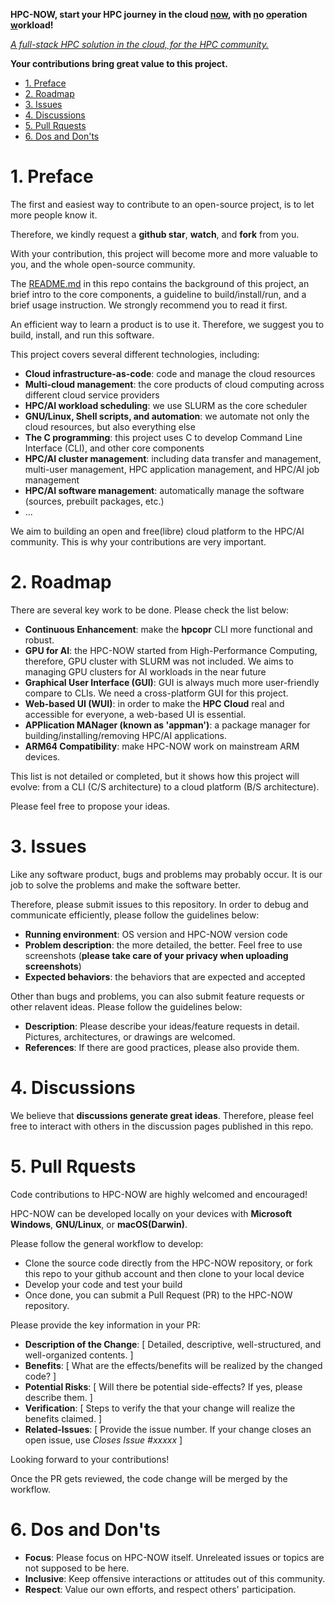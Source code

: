 **HPC-NOW, start your HPC journey in the cloud <u>now</u>, with <u>n</u>o <u>o</u>peration <u>w</u>orkload!**

*<u>A full-stack HPC solution in the cloud, for the HPC community.</u>*

**Your contributions bring great value to this project.**

- [1. Preface](#1-preface)
- [2. Roadmap](#2-roadmap)
- [3. Issues](#3-issues)
- [4. Discussions](#4-discussions)
- [5. Pull Rquests](#5-pull-rquests)
- [6. Dos and Don'ts](#6-dos-and-donts)

# 1. Preface

The first and easiest way to contribute to an open-source project, is to let more people know it. 

Therefore, we kindly request a **github star**, **watch**, and **fork** from you. 

With your contribution, this project will become more and more valuable to you, and the whole open-source community.

The [README.md](./README.md) in this repo contains the background of this project, an brief intro to the core components, a guideline to build/install/run, and a brief usage instruction. We strongly recommend you to read it first.

An efficient way to learn a product is to use it. Therefore, we suggest you to build, install, and run this software. 
  
This project covers several different technologies, including:

- **Cloud infrastructure-as-code**: code and manage the cloud resources
- **Multi-cloud management**: the core products of cloud computing across different cloud service providers
- **HPC/AI workload scheduling**: we use SLURM as the core scheduler
- **GNU/Linux, Shell scripts, and automation**: we automate not only the cloud resources, but also everything else
- **The C programming**: this project uses C to develop Command Line Interface (CLI), and other core components
- **HPC/AI cluster management**: including data transfer and management, multi-user management, HPC application management, and HPC/AI job management
- **HPC/AI software management**: automatically manage the software (sources, prebuilt packages, etc.)
- ...

We aim to building an open and free(libre) cloud platform to the HPC/AI community. This is why your contributions are very important.

# 2. Roadmap

There are several key work to be done. Please check the list below:

- **Continuous Enhancement**: make the **hpcopr** CLI more functional and robust.
- **GPU for AI**: the HPC-NOW started from High-Performance Computing, therefore, GPU cluster with SLURM was not included. We aims to managing GPU clusters for AI workloads in the near future
- **Graphical User Interface (GUI)**: GUI is always much more user-friendly compare to CLIs. We need a cross-platform GUI for this project.
- **Web-based UI (WUI)**: in order to make the **HPC Cloud** real and accessible for everyone, a web-based UI is essential.
- **APPlication MANager (known as 'appman')**: a package manager for building/installing/removing HPC/AI applications.
- **ARM64 Compatibility**: make HPC-NOW work on mainstream ARM devices.

This list is not detailed or completed, but it shows how this project will evolve: from a CLI (C/S architecture) to a cloud platform (B/S architecture).

Please feel free to propose your ideas.

# 3. Issues

Like any software product, bugs and problems may probably occur. It is our job to solve the problems and make the software better. 

Therefore, please submit issues to this repository. In order to debug and communicate efficiently, please follow the guidelines below:

- **Running environment**: OS version and HPC-NOW version code
- **Problem description**: the more detailed, the better. Feel free to use screenshots (**please take care of your privacy when uploading screenshots**)
- **Expected behaviors**: the behaviors that are expected and accepted

Other than bugs and problems, you can also submit feature requests or other relavent ideas. Please follow the guidelines below:

- **Description**: Please describe your ideas/feature requests in detail. Pictures, architectures, or drawings are welcomed.
- **References**: If there are good practices, please also provide them.

# 4. Discussions

We believe that **discussions generate great ideas**. Therefore, please feel free to interact with others in the discussion pages published in this repo.

# 5. Pull Rquests

Code contributions to HPC-NOW are highly welcomed and encouraged!

HPC-NOW can be developed locally on your devices with **Microsoft Windows**, **GNU/Linux**, or **macOS(Darwin)**.

Please follow the general workflow to develop:

- Clone the source code directly from the HPC-NOW repository, or fork this repo to your github account and then clone to your local device
- Develop your code and test your build
- Once done, you can submit a Pull Request (PR) to the HPC-NOW repository.

Please provide the key information in your PR:

- **Description of the Change**: [ Detailed, descriptive, well-structured, and well-organized contents. ]
- **Benefits**: [ What are the effects/benefits will be realized by the changed code? ]
- **Potential Risks**: [ Will there be potential side-effects? If yes, please describe them. ]
- **Verification**: [ Steps to verify the that your change will realize the benefits claimed. ]
- **Related-Issues**: [ Provide the issue number. If your change closes an open issue, use *Closes Issue #xxxxx* ]

Looking forward to your contributions!

Once the PR gets reviewed, the code change will be merged by the workflow.

# 6. Dos and Don'ts

- **Focus**: Please focus on HPC-NOW itself. Unreleated issues or topics are not supposed to be here.
- **Inclusive**: Keep offensive interactions or attitudes out of this community.
- **Respect**: Value our own efforts, and respect others' participation.